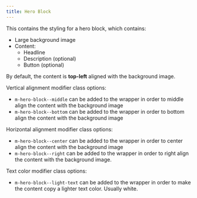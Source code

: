 ```yaml
---
title: Hero Block
---
```


This contains the styling for a hero block, which contains:
- Large background image
- Content:
	- Headline
	- Description (optional)
	- Button (optional)


By default, the content is __top-left__ aligned with the background image.

Vertical alignment modifier class options:
- `m-hero-block--middle` can be added to the wrapper in order to middle align the content with the background image
- `m-hero-block--bottom` can be added to the wrapper in order to bottom align the content with the background image

Horizontal alignment modifier class options:
- `m-hero-block--center` can be added to the wrapper in order to center align the content with the background image
- `m-hero-block--right` can be added to the wrapper in order to right align the content with the background image.

Text color modifier class options:
- `m-hero-block--light-text` can be added to the wrapper in order to make the content copy a lighter text color. Usually white.
